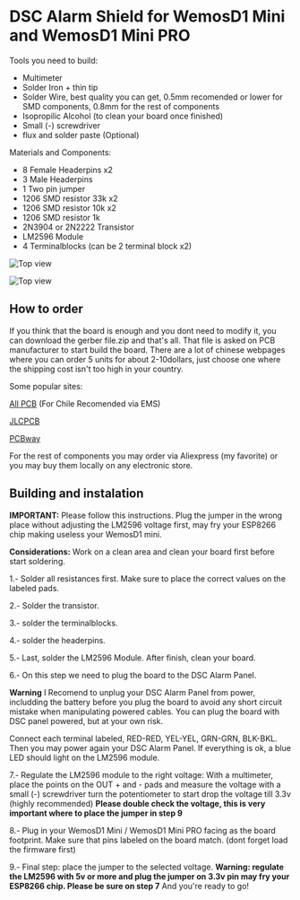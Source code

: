 DSC Alarm Shield for WemosD1 Mini and WemosD1 Mini PRO
==================================

Tools you need to build:

 * Multimeter
 * Solder Iron + thin tip
 * Solder Wire, best quality you can get, 0.5mm recomended or lower for SMD components, 0.8mm for the rest of components
 * Isopropilic Alcohol (to clean your board once finished)
 * Small (-) screwdriver
 * flux and solder paste (Optional)

Materials and Components:
 * 8 Female Headerpins x2
 * 3 Male Headerpins
 * 1 Two pin jumper
 * 1206 SMD resistor 33k x2
 * 1206 SMD resistor 10k x2
 * 1206 SMD resistor 1k
 * 2N3904 or 2N2222 Transistor
 * LM2596 Module
 * 4 Terminalblocks (can be 2 terminal block x2)

![Top view](https://raw.githubusercontent.com/PipeDeveloper/esphome-dsckeybus/master/PCB%20Layouts/WemosD1%20Mini/SMD/WemosD1_Mini_SMD1206_boardtop.png)

![Top view](https://raw.githubusercontent.com/PipeDeveloper/esphome-dsckeybus/master/PCB%20Layouts/WemosD1%20Mini/SMD/WemosD1_SMD1206_schematic.png)

How to order
------------
If you think that the board is enough and you dont need to modify it, you can download the gerber file.zip and that's all. That file is asked on PCB manufacturer to start build the board.
There are a lot of chinese webpages where you can order 5 units for about 2-10dollars, just choose one where the shipping cost isn't too high in your country.

Some popular sites:

[All PCB](https://www.allpcb.com/?Mb_InviteId=69183) (For Chile Recomended via EMS)

[JLCPCB](https://jlcpcb.com/)

[PCBway](https://www.pcbway.com/setinvite.aspx?inviteid=432106)

For the rest of components you may order via Aliexpress (my favorite) or you may buy them locally on any electronic store.

Building and instalation
------------
**IMPORTANT:** Please follow this instructions. Plug the jumper in the wrong place without adjusting the LM2596 voltage first, may fry your ESP8266 chip making useless your WemosD1 mini.

**Considerations:** Work on a clean area and clean your board first before start soldering.

1.- Solder all resistances first. Make sure to place the correct values on the labeled pads.

2.- Solder the transistor.

3.- solder the terminalblocks.

4.- solder the headerpins.

5.- Last, solder the LM2596 Module. After finish, clean your board.

6.- On this step we need to plug the board to the DSC Alarm Panel.

**Warning** I Recomend to unplug your DSC Alarm Panel from power, includding the battery before you plug the board to avoid any short circuit mistake when manipulating powered cables. You can plug the board with DSC panel powered, but at your own risk.

Connect each terminal labeled, RED-RED, YEL-YEL, GRN-GRN, BLK-BKL. Then you may power again your DSC Alarm Panel. If everything is ok, a blue LED should light on the LM2596 module.

7.- Regulate the LM2596 module to the right voltage:
With a multimeter, place the points on the OUT + and - pads and measure the voltage
with a small (-) screwdriver turn the potentiometer to start drop the voltage till 3.3v (highly recommended)
**Please double check the voltage, this is very important where to place the jumper in step 9**

8.- Plug in your WemosD1 Mini / WemosD1 Mini PRO facing as the board footprint. Make sure that pins labeled on the board match. (dont forget load the firmware first)

9.- Final step: place the jumper to the selected voltage.
**Warning: regulate the LM2596 with 5v or more and plug the jumper on 3.3v pin may fry your ESP8266 chip. Please be sure on step 7**
And you're ready to go!
